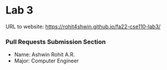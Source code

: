 # Lab 3

URL to website: https://rohit4shwin.github.io/fa22-cse110-lab3/

### Pull Requests Submission Section
- Name: Ashwin Rohit A.R.
- Major: Computer Engineer
